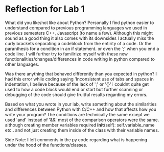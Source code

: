 # Reflection for Lab 1

What did you like/not like about Python?
Personally I find python easier to understand compared to previous programming languages we used in previous 
semesters C++, Javascript (to name a few). Although this might sound as a good thing it also comes with its 
downsides I actually miss the curly brackets separating a codeblock from the entirity of a code. Or the 
paranthesis for a condition in an if statement. or even the ';' when you end a code line. I will further try 
to familirize myself with these new functionalities/changes/differences in code writing in python compared to 
other languages.

Was there anything that behaved differently than you expected in python?
I had this error while coding saying 'Inconsistent use of tabs and spaces in indentation, I believe because of 
the lack of ';' or '{}' i couldnt quite get used to how a code block would end or start but further scanning or 
debugging of the code should give fruitful results regarding my errors.

Based on what you wrote in your lab, write something about the similarities and differences between Python with 
C/C++ and how that affects how you write your program?
The conditions are technically the same except we used 'and' instead of '&&' most of the comparison operators 
were the same. although creating member variables required __init__(self): self.variable_name etc.. and not 
just creating them inside of the class with their variable names. 

Side Note:
I left comments in the py code regarding what is happening under the hood of the functions/classes. 

